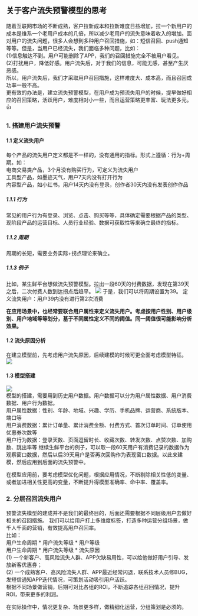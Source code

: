 ## 关于客户流失预警模型的思考 

随着互联网市场的不断成熟，客户拉新成本和拉新难度日益增加，拉一个新用户的成本是维系一个老用户成本的几倍，所以减少老用户的流失意味着收入的增加。面对用户的流失问题，很多人会想到多种用户召回措施，如：短信召回、push通知等等。但是，当用户已经流失，我们面临多种问题，比如：  
(1)信息触达不到。用户可能删除了APP，我们的召回措施完全不被用户看见。  
(2)打扰用户，降低好感。用户流失后，对于我们的信息，可能无感，甚至产生厌恶感。  
所以，用户流失后，我们才采取用户召回措施，这样难度大、成本高，而且召回成功率一般不高。  
更有效的办法是，建立流失预警模型，在用户成为预流失用户的时候，提早做好相应的召回策略，活跃用户，难度相对小一些，而且运营策略更丰富、玩法更多元。:thumbsup:  
>
### 1. 搭建用户流失预警
#### 1.1 定义流失用户
每个产品的流失用户定义都是不一样的，没有通用的指标。形式上遵循：行为+周期。如：    
电商交易类产品，3个月没有购买行为，可定义为流失用户   
工具型产品，如墨迹天气，用户7天内没有打开行为  
内容型产品，如小红书。用户14天内没有登录，创作者30天内没有发表创作作品  

##### 1.1.1 行为
常见的用户行为有登录、浏览、点击、购买等等，具体确定需要根据产品的类型、现阶段产品的运营目标、人员行业经验、数据可获取性等来确立最终的指标。

##### 1.1.2 周期
周期的长短，需要业务实际+拐点理论来确立。  

##### 1.1.3 例子
比如，某生鲜平台想做流失预警模型。拉出一段60天的付费数据，发现在第39天之后，二次付费人数到达拐点后趋平。
![](https://ae02.alicdn.com/kf/U93cf5003545a44cbafa5adace7f8d6d7v.jpg)
于是，我们可以将周期设置为39。
定义流失用户：用户39内没有进行第2次消费

**在应用场景中，也经常要联合用户属性来定义流失用户。考虑按用户性别、用户级别、用户地域等等划分，基于不同属性定义不同的阈值。同一阈值很可能影响分析效果。**  

#### 1.2 流失原因分析
在建立模型前，先考虑用户流失原因，后续建模的时候可更全面考虑模型特征。  
![](https://sc01.alicdn.com/kf/U1acdd78ab8e44f78b8298f65c6149bccI.jpg)  

#### 1.3 模型搭建
![](https://sc04.alicdn.com/kf/U6b79c20959ea4e8fa2e48924e2d3ae45s.jpg)  
模型的搭建，需要用到历史用户数据。用户数据可以分为用户属性数据、用户消费数据、用户行为数据。  
用户属性数据：性别、年龄、地域、兴趣、学历、手机品牌、运营商、系统版本、端口等  
用户消费数据：累计订单量、累计消费金额、付费方式、首次订单时间、订单使用优惠券次数等  
用户行为数据：登录天数、页面逗留时长、收藏次数、转发次数、点赞次数、加购数、跳出率等 
继续生鲜平台的例子，可以取一段60天用户有消费记录的数据作为观察窗口数据，然后以后39天用户是否再次回购作为表现窗口数据。以此来建模，然后应用到后面的流失预警中。  

在模型应用前，要考虑模型优化问题，根据应用情况，不断剔除相关性低的变量、或者加进相关性更高的变量，不断提升得模型准确率、命中率、覆盖率。  

### 2. 分层召回流失用户
预警流失模型的建成并不是我们的最终目的，后面还需要根据不同层级用户去做好相关的召回措施。
我们可以给用户打上多维度标签，打造多种运营分组场景，做千人千面的营销，有效提高用户召回率。  
比如：  
用户生命周期 * 用户流失等级 * 用户等级  
用户生命周期 * 用户流失等级 * 流失原因   
(1) 一个新客户、高风险流失人群、APP欠缺易用性，可以给他做好用户引导、发放新客优惠券；  
(2) 一个成熟客户、高风险流失人群、APP最近经常闪退，联系技术人员修BUG，发短信通知APP迭代情况，可策划活动吸引用户活跃。  
根据不同场景做营销，后期可对比各组的ROI，不断追踪各组召回情况，提升ROI，带来更多的利润。  

在实际操作中，情况更复杂、场景更多样，做精细化运营，分组策划是必须的。  

